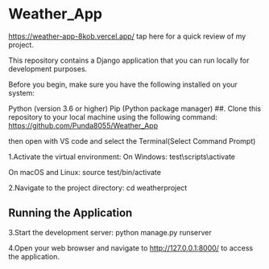 # Weather_App
https://weather-app-8kob.vercel.app/ tap here for a quick review of my project.

This repository contains a Django application that you can run locally for development purposes.

Before you begin, make sure you have the following installed on your system:

Python (version 3.6 or higher)
Pip (Python package manager)
##. Clone this repository to your local machine using the following command: https://github.com/Punda8055/Weather_App

then open with VS code and select the Terminal(Select Command Prompt)

1.Activate the virtual environment:
On Windows: test\scripts\activate

On macOS and Linux: source test/bin/activate

2.Navigate to the project directory:
cd weatherproject

## Running the Application
3.Start the development server:
 python manage.py runserver

4.Open your web browser and navigate to http://127.0.0.1:8000/ to access the application.
